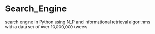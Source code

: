 # Search_Engine
search engine in Python using NLP and informational retrieval algorithms with a data set of over 10,000,000 tweets
